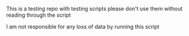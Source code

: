 This is a testing repo with testing scripts
please don't use them without reading through the script

I am not responsible for any loss of data by running this script
